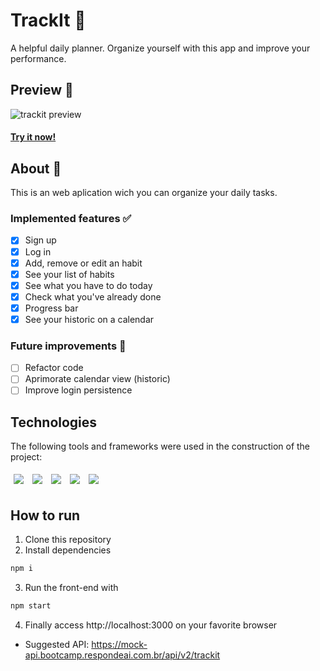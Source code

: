 # TrackIt 📅
A helpful daily planner. Organize yourself with this app and improve your performance. 
## Preview 👀
![trackit preview](/assets/trackit.gif)
#### [Try it now!](trackit-frontend-gp2nrny24-jotabraga.vercel.app)
## About 🔎
This is an web aplication wich you can organize your daily tasks.
### Implemented features ✅
- [x] Sign up 
- [x] Log in
- [x] Add, remove or edit an habit
- [x] See your list of habits
- [x] See what you have to do today
- [x] Check what you've already done
- [x] Progress bar
- [x] See your historic on a calendar
### Future improvements 🔮
- [ ] Refactor code
- [ ] Aprimorate calendar view (historic)
- [ ] Improve login persistence
## Technologies
The following tools and frameworks were used in the construction of the project:<br>
<p>
  <img style='margin: 5px;' src='https://img.shields.io/badge/styled-components%20-%2320232a.svg?&style=for-the-badge&color=b8679e&logo=styled-components&logoColor=%3a3a3a'>
  <img style='margin: 5px;' src='https://img.shields.io/badge/axios%20-%2320232a.svg?&style=for-the-badge&color=informational'>
  <img style='margin: 5px;' src="https://img.shields.io/badge/react-app%20-%2320232a.svg?&style=for-the-badge&color=60ddf9&logo=react&logoColor=%2361DAFB"/>
  <img style='margin: 5px;' src="https://img.shields.io/badge/react_route%20-%2320232a.svg?&style=for-the-badge&logo=react&logoColor=%2361DAFB"/>
  <img style='margin: 5px;' src='https://img.shields.io/badge/react-icons%20-%2320232a.svg?&style=for-the-badge&color=f28dc7&logo=react-icons&logoColor=%2361DAFB'>
</p>

## How to run

1. Clone this repository
2. Install dependencies
```bash
npm i
```
3. Run the front-end with
```bash
npm start
```
4. Finally access http://localhost:3000 on your favorite browser 
- Suggested API: https://mock-api.bootcamp.respondeai.com.br/api/v2/trackit
